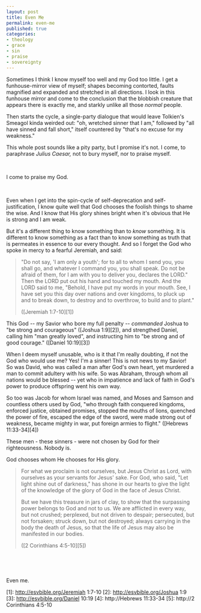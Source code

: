 ```yaml
---
layout: post
title: Even Me
permalink: even-me
published: true
categories:
- theology
- grace
- sin
- praise
- sovereignty
---
```


Sometimes I think I know myself too well and my God too little. I get a
funhouse-mirror view of myself; shapes becoming contorted, faults
magnified and expanded and stretched in all directions. I look in this
funhouse mirror and come to the conclusion that the blobbish creature
that appears there is exactly me, and starkly unlike all those *normal*
people.

Then starts the cycle, a single-party dialogue that would leave
Tolkien's Smeagol kinda weirded out: "oh, wretched sinner that I am,"
followed by "all have sinned and fall short," itself countered by
"that's no excuse for my weakness."

This whole post sounds like a pity party, but I promise it's not. I
come, to paraphrase *Julius Caesar,* not to bury myself, nor to praise
myself.

 

I come to praise my God.

 

Even when I get into the spin-cycle of self-deprecation and
self-justification, I know quite well that God chooses the foolish
things to shame the wise. And I know that His glory shines bright when
it's obvious that He is strong and I am weak.

But it's a different thing to know something than to *know* something. 
It is different to know something as a fact than to know
something as truth that is permeates in essence to our every thought.
And so I forget the God who spoke in mercy to a fearful Jeremiah, and
said: 

> "Do not say, 'I am only a youth';
> for to all to whom I send you, you shall go,
> and whatever I command you, you shall speak.
> Do not be afraid of them,
> for I am with you to deliver you,
> declares the LORD."
> Then the LORD put out his hand and touched my mouth. And the LORD said
> to me, "Behold, I have put my words in your mouth.
> See, I have set you this day over nations and over kingdoms,
> to pluck up and to break down,
> to destroy and to overthrow,
> to build and to plant."
>
> ([Jeremiah 1:7-10][1])

This God -- my Savior who bore my full penalty -- *commanded* Joshua to
"be strong and courageous" ([Joshua 1:9][2]), and strengthed Daniel,
calling him "man greatly loved", and instructing him to "be strong and
of good courage." ([Daniel 10:19][3])

When I deem myself unusable, who is it that I'm really doubting, if not
the God who would use me? Yes! I'm a sinner! This is not news to my
Savior! So was David, who was called a man after God's own heart, yet
murdered a man to commit adultery with his wife. So was Abraham, through
whom all nations would be blessed -- yet who in impatience and lack of
faith in God's power to produce offspring went his own way.

So too was Jacob for whom Israel was named, and Moses and Samson and
countless others used by God, "who through faith conquered kingdoms,
enforced justice, obtained promises, stopped the mouths of lions,
quenched the power of fire, escaped the edge of the sword, were made
strong out of weakness, became mighty in war, put foreign armies to
flight." ([Hebrews 11:33-34][4])

These men - these sinners - were not chosen by God for their
righteousness. Nobody is.

God chooses whom He chooses for His glory.


> For what we proclaim is not ourselves, but Jesus Christ as Lord, with
> ourselves as your servants for Jesus' sake. For God, who said, "Let
> light shine out of darkness," has shone in our hearts to give the
> light of the knowledge of the glory of God in the face of Jesus
> Christ.
> 
> But we have this treasure in jars of clay, to show that the surpassing
> power belongs to God and not to us. We are afflicted in every way, but
> not crushed; perplexed, but not driven to despair; persecuted, but not
> forsaken; struck down, but not destroyed; always carrying in the body
> the death of Jesus, so that the life of Jesus may also be manifested
> in our bodies.
>
> ([2 Corinthians 4:5-10][5])


 

 

Even me.



[1]: http://esvbible.org/Jeremiah 1:7-10
[2]: http://esvbible.org/Joshua 1:9
[3]: http://esvbible.org/Daniel 10:19
[4]: http://Hebrews 11:33-34
[5]: http://2 Corinthians 4:5-10

